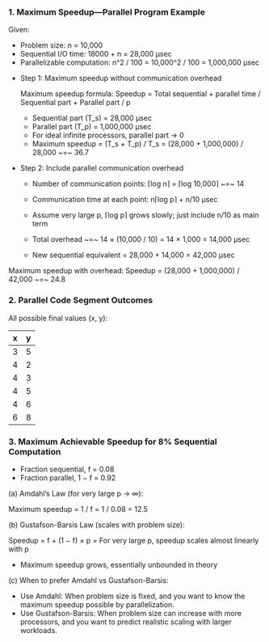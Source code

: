 ### 1. Maximum Speedup—Parallel Program Example

Given:

* Problem size: n = 10,000
* Sequential I/O time: 18000 + n = 28,000 µsec
* Parallelizable computation: n^2 / 100 = 10,000^2 / 100 = 1,000,000 µsec

- Step 1: Maximum speedup without communication overhead

    Maximum speedup formula:
    Speedup = Total sequential + parallel time / Sequential part + Parallel part / p

    * Sequential part (T_s) = 28,000 µsec
    * Parallel part (T_p) = 1,000,000 µsec
    * For ideal infinite processors, parallel part → 0
    * Maximum speedup = (T_s + T_p) / T_s = (28,000 + 1,000,000) / 28,000 ~=~ 36.7

- Step 2: Include parallel communication overhead

    * Number of communication points: ⌈log n⌉ = ⌈log 10,000⌉ ~=~ 14

    * Communication time at each point: n⌈log p⌉ + n/10 µsec

    * Assume very large p, ⌈log p⌉ grows slowly; just include n/10 as main term
    * Total overhead ~=~ 14 × (10,000 / 10) = 14 × 1,000 = 14,000 µsec

    * New sequential equivalent = 28,000 + 14,000 = 42,000 µsec

Maximum speedup with overhead:
Speedup = (28,000 + 1,000,000) / 42,000 ~=~ 24.8

### 2. Parallel Code Segment Outcomes

All possible final values (x, y):

| x | y |
| - | - |
| 3 | 5 |
| 4 | 2 |
| 4 | 3 |
| 4 | 5 |
| 4 | 6 |
| 6 | 8 |

### 3. Maximum Achievable Speedup for 8% Sequential Computation

* Fraction sequential, f = 0.08
* Fraction parallel, 1 − f = 0.92

(a) Amdahl’s Law (for very large p → ∞):

Maximum speedup = 1 / f = 1 / 0.08 = 12.5

(b) Gustafson-Barsis Law (scales with problem size):

Speedup = f + (1 − f) × p = For very large p, speedup scales almost linearly with p

* Maximum speedup grows, essentially unbounded in theory

(c) When to prefer Amdahl vs Gustafson-Barsis:

* Use Amdahl: When problem size is fixed, and you want to know the maximum speedup possible by parallelization.
* Use Gustafson-Barsis: When problem size can increase with more processors, and you want to predict realistic scaling with larger workloads.